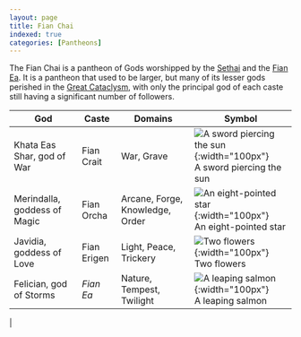 ```yaml
---
layout: page
title: Fian Chai
indexed: true
categories: [Pantheons]
---
```

The Fian Chai is a pantheon of Gods worshipped by the [Sethai](/races/sethai) and the [Fian Ea](/races/fian_ea). It is
a pantheon that used to be larger, but many of its lesser gods perished in the [Great Cataclysm](/history/great-cataclysm),
with only the principal god of each caste still having a significant number of followers.

| God                          | Caste       | Domains                         | Symbol                                                                                                         |
|------------------------------|-------------|---------------------------------|----------------------------------------------------------------------------------------------------------------|
| Khata Eas Shar, god of War   | Fian Crait  | War, Grave                      | ![A sword piercing the sun](../holy-symbols/khata_eas_shar.png){:width="100px"} <br />A sword piercing the sun |
| Merindalla, goddess of Magic | Fian Orcha  | Arcane, Forge, Knowledge, Order | ![An eight-pointed star](../holy-symbols/merindalla.png){:width="100px"} <br />An eight-pointed star           |
| Javidia, goddess of Love     | Fian Erigen | Light, Peace, Trickery          | ![Two flowers](../holy-symbols/javidia.png){:width="100px"} <br />Two flowers                                  |
| Felician, god of Storms      | *Fian Ea*   | Nature, Tempest, Twilight       | ![A leaping salmon](../holy-symbols/felician.png){:width="100px"} <br />A leaping salmon                       |
| 
